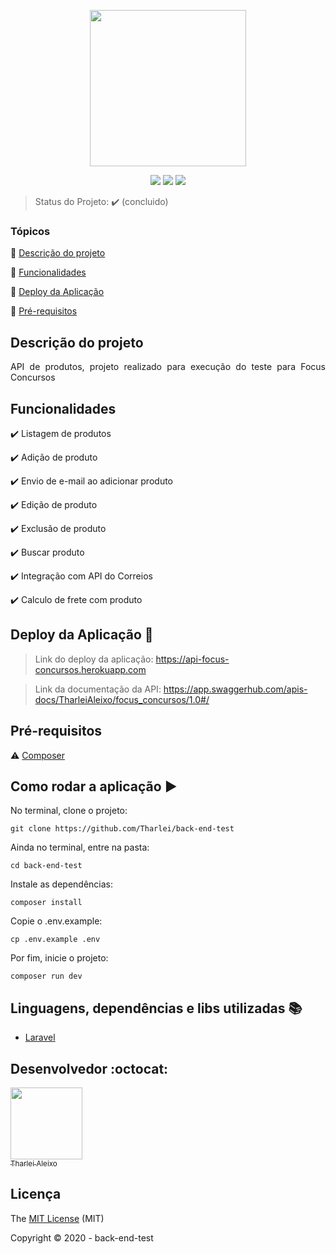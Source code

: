 <p align="center">
 <img width="250" src="https://legado.focusconcursos.com.br/focus-online/skin/default/images/logo-color.png"/>
</p>

<p align="center">
  <img src="https://img.shields.io/static/v1?label=laravel&message=framework&color=orange&style=for-the-badge&logo=laravel"/>
  <img src="https://img.shields.io/static/v1?label=sqlite&message=use&color=blue&style=for-the-badge&logo=sqlite"/>
  <img src="https://img.shields.io/static/v1?label=Heroku&message=deploy&color=purple&style=for-the-badge&logo=heroku"/>
</p>

> Status do Projeto: :heavy_check_mark: (concluido)

### Tópicos 

:small_blue_diamond: [Descrição do projeto](#descrição-do-projeto)

:small_blue_diamond: [Funcionalidades](#funcionalidades)

:small_blue_diamond: [Deploy da Aplicação](#deploy-da-aplicação-dash)

:small_blue_diamond: [Pré-requisitos](#pré-requisitos)

## Descrição do projeto 

<p align="justify">
  API de produtos, projeto realizado para execução do teste para Focus Concursos
</p>

## Funcionalidades

:heavy_check_mark: Listagem de produtos 

:heavy_check_mark: Adição de produto  

:heavy_check_mark: Envio de e-mail ao adicionar produto

:heavy_check_mark: Edição de produto 

:heavy_check_mark: Exclusão de produto 

:heavy_check_mark: Buscar produto

:heavy_check_mark: Integração com API do Correios

:heavy_check_mark: Calculo de frete com produto

## Deploy da Aplicação :dash:

> Link do deploy da aplicação: https://api-focus-concursos.herokuapp.com

> Link da documentação da API: https://app.swaggerhub.com/apis-docs/TharleiAleixo/focus_concursos/1.0#/

## Pré-requisitos

:warning: [Composer](https://getcomposer.org/)

## Como rodar a aplicação :arrow_forward:

No terminal, clone o projeto: 

```
git clone https://github.com/Tharlei/back-end-test
```

Ainda no terminal, entre na pasta:

```
cd back-end-test
```

Instale as dependências:

```
composer install
```

Copie o .env.example:

```
cp .env.example .env
```

Por fim, inicie o projeto:

```
composer run dev
```

## Linguagens, dependências e libs utilizadas :books:

- [Laravel](https://laravel.com/)

## Desenvolvedor :octocat:

[<img src="https://avatars2.githubusercontent.com/u/32899049?s=460&u=946f73939bb511fa8ae40ed80764cc4dbffe359f&v=4" width=115><br><sub>Tharlei Aleixo</sub>](https://github.com/Tharlei)


## Licença 

The [MIT License]() (MIT)

Copyright :copyright: 2020 - back-end-test
